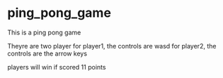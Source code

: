 # ping_pong_game

This is a ping pong game

Theyre are two player
for player1, the controls are wasd
for player2, the controls are the arrow keys

players will win if scored 11 points

